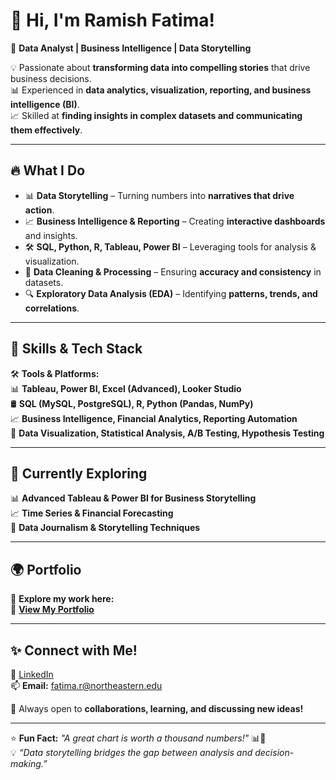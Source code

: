 # 👋 **Hi, I'm Ramish Fatima!**  
🚀 **Data Analyst | Business Intelligence | Data Storytelling**  

💡 Passionate about **transforming data into compelling stories** that drive business decisions.  
📊 Experienced in **data analytics, visualization, reporting, and business intelligence (BI)**.  
📈 Skilled at **finding insights in complex datasets and communicating them effectively**.

---

## 🔥 **What I Do**
- 📊 **Data Storytelling** – Turning numbers into **narratives that drive action**.
- 📈 **Business Intelligence & Reporting** – Creating **interactive dashboards** and insights.
- 🛠️ **SQL, Python, R, Tableau, Power BI** – Leveraging tools for analysis & visualization.
- 🎯 **Data Cleaning & Processing** – Ensuring **accuracy and consistency** in datasets.
- 🔍 **Exploratory Data Analysis (EDA)** – Identifying **patterns, trends, and correlations**.

---

## 🚀 **Skills & Tech Stack**
🛠️ **Tools & Platforms:**  
📊 **Tableau, Power BI, Excel (Advanced), Looker Studio**  
🛢️ **SQL (MySQL, PostgreSQL), R, Python (Pandas, NumPy)**  
📈 **Business Intelligence, Financial Analytics, Reporting Automation**  
🎯 **Data Visualization, Statistical Analysis, A/B Testing, Hypothesis Testing**  

---

## 🎯 **Currently Exploring**
📊 **Advanced Tableau & Power BI for Business Storytelling**  
📈 **Time Series & Financial Forecasting**  
📌 **Data Journalism & Storytelling Techniques**  

---
## 🌍 **Portfolio**
🚀 **Explore my work here:**  
🔗 **[View My Portfolio](https://ramishfatima.com)**  

---

## ✨ **Connect with Me!**
💼 [LinkedIn](https://www.linkedin.com/in/ramishfatima)  
📫 **Email:** fatima.r@northeastern.edu

🚀 Always open to **collaborations, learning, and discussing new ideas!**  

---

⭐ **Fun Fact:** _"A great chart is worth a thousand numbers!"_ 📊🎯  
💡 _“Data storytelling bridges the gap between analysis and decision-making.”_  
